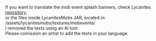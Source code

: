 If you want to translate the mob event splash banners, check Lycanites [repository](https://gitlab.com/Lycanite/LycanitesMobs/-/tree/Minecraft-1.12.2/src/main/resources/assets/lycanitesmobs/textures/mobevents?ref_type=heads),  
or the files inside LycanitesMobs JAR, located in:  
/assets/lycanitesmobs/textures/mobevents/  
I removed the texts using an AI tool.  
Please comission an artist to add the texts in your language.